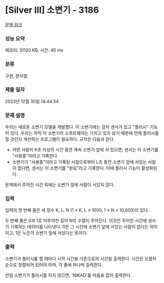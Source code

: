 # [Silver III] 소변기 - 3186 

[문제 링크](https://www.acmicpc.net/problem/3186) 

### 성능 요약

메모리: 31120 KB, 시간: 40 ms

### 분류

구현, 문자열

### 제출 일자

2023년 12월 30일 14:44:54

### 문제 설명

<p>우리는 새로운 소변기 모델을 개발했다. 이 소변기에는 감지 센서가 있고 "플러시" 기능이 있다. 우리는 아직 이 소변기의 소프트웨어는 가지고 있지 않기 때문에 언제 플러시를 할 것인지 계산하는 프로그램이 필요하다. 규칙은 다음과 같다.</p>

<ul>
	<li>어떤 사람이 K초 이상의 시간 동안 계속 소변기 앞에 서 있으면, 센서는 이 소변기를 "사용중"이라고 기록한다.</li>
	<li>소변기가 "사용중"이라고 기록된 시점으로부터 L초 동안 소변기 앞에 서있는 사람이 없다면, 센서는 이 소변기를 "완료"라고 기록한다. 이때 플러시 기능이 활성화된다.</li>
</ul>

<div>문제에서 주어진 시간 외에는 소변기 앞에 사람이 서있지 않다.</div>

### 입력 

 <p>입력의 첫 번째 줄은 세 정수 K, L, N (1 ≤ K, L ≤ 1000, 1 ≤ N ≤ 10,000)이 있다.</p>

<p>두 번째 줄은 0과 1로 이루어진 길이 N의 수열이 주어진다. 이것은 주어진 시간에 센서가 기록하는 데이터를 나타낸다. 0은 그 시간에 소변기 앞에 서있는 사람이 없다는 의미이고, 1은 누군가 소변기 앞에 서있다는 뜻이다.</p>

### 출력 

 <p>소변기가 플러시를 할 때마다 시작 시간을 기준으로의 시간을 출력한다. 시간은 오름차순으로 정렬되어 있어야 하며, 각 줄에 하나씩 출력한다.</p>

<p>만일 소변기가 플러시를 하지 않으면, 'NIKAD'를 따옴표 없이 출력한다.</p>

